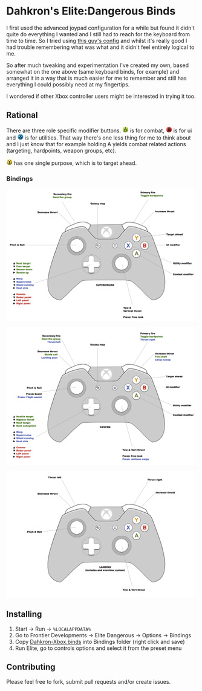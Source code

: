 # Dahkron's Elite:Dangerous Binds

I first used the advanced joypad configuration for a while but found it didn't quite do everything I wanted and I still had to reach for the keyboard from time to time.  So I tried using [this guy's config](https://forums.frontier.co.uk/showthread.php?t=71532) and whilst it's really good I had trouble remembering what was what and it didn't feel entirely logical to me.

So after much tweaking and experimentation I've created my own, based somewhat on the one above (same keyboard binds, for example) and arranged it in a way that is much easier for me to remember and still has everything I could possibly need at my fingertips.

I wondered if other Xbox controller users might be interested in trying it too.

## Rational

There are three role specific modifier buttons.  ![A](images/a_s.jpg) is for combat, ![B](images/b_s.jpg) is for ui and ![X](images/x_s.jpg) is for utilities.  That way there's one less thing for me to think about and I just know that for example holding A yields combat related actions (targeting, hardpoints, weapon groups, etc).

![Y](images/y_s.jpg) has one single purpose, which is to target ahead.

### Bindings

![Supercruise Bindings](images/xbox/supercruise.png)

![System bindings](images/xbox/system.png)

![Landing overrides](images/xbox/landing.png)

## Installing

1. Start &rarr; Run &rarr; `%LOCALAPPDATA%`
2. Go to Frontier Developments &rarr; Elite Dangerous &rarr; Options &rarr; Bindings
3. Copy [Dahkron-Xbox.binds](https://raw.githubusercontent.com/cmdrdahkron/elite-binds/master/Dahkron-Xbox.binds) into Bindings folder (right click and save)
4. Run Elite, go to controls options and select it from the preset menu

## Contributing

Please feel free to fork, submit pull requests and/or create issues.
